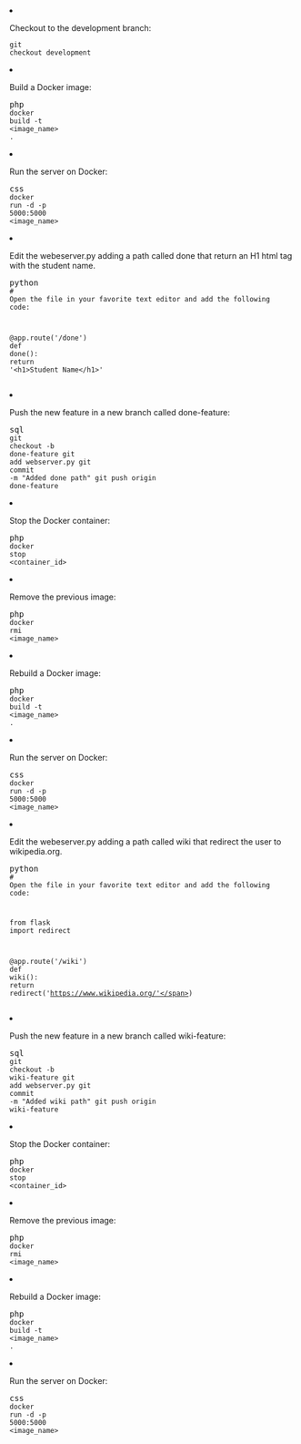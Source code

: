 
</code></div></div></pre></li><li><p>Checkout to the development branch:</p><pre><div class="bg-black mb-4 rounded-md"><div class="flex items-center relative text-gray-200 bg-gray-800 px-4 py-2 text-xs font-sans"></div><div class="p-4 overflow-y-auto"><code class="!whitespace-pre hljs">git checkout development
</code></div></div></pre></li><li><p>Build a Docker image:</p><pre><div class="bg-black mb-4 rounded-md"><div class="flex items-center relative text-gray-200 bg-gray-800 px-4 py-2 text-xs font-sans"><span class="">php</span></div><div class="p-4 overflow-y-auto"><code class="!whitespace-pre hljs language-php-template"><span class="xml">docker build -t <span class="hljs-tag">&lt;<span class="hljs-name">image_name</span>&gt;</span> .
</span></code></div></div></pre></li><li><p>Run the server on Docker:</p><pre><div class="bg-black mb-4 rounded-md"><div class="flex items-center relative text-gray-200 bg-gray-800 px-4 py-2 text-xs font-sans"><span class="">css</span></div><div class="p-4 overflow-y-auto"><code class="!whitespace-pre hljs language-css">docker run -d -<span class="hljs-selector-tag">p</span> <span class="hljs-number">5000</span>:<span class="hljs-number">5000</span> &lt;image_name&gt;
</code></div></div></pre></li><li><p>Edit the webeserver.py adding a path called done that return an H1 html tag with the student name.</p><pre><div class="bg-black mb-4 rounded-md"><div class="flex items-center relative text-gray-200 bg-gray-800 px-4 py-2 text-xs font-sans"><span class="">python</span></div><div class="p-4 overflow-y-auto"><code class="!whitespace-pre hljs language-python"><span class="hljs-comment"># Open the file in your favorite text editor and add the following code:</span>

<span class="hljs-meta">@app.route(<span class="hljs-params"><span class="hljs-string">'/done'</span></span>)</span>
<span class="hljs-keyword">def</span> <span class="hljs-title function_">done</span>():
    <span class="hljs-keyword">return</span> <span class="hljs-string">'&lt;h1&gt;Student Name&lt;/h1&gt;'</span>
</code></div></div></pre></li><li><p>Push the new feature in a new branch called done-feature:</p><pre><div class="bg-black mb-4 rounded-md"><div class="flex items-center relative text-gray-200 bg-gray-800 px-4 py-2 text-xs font-sans"><span class="">sql</span></div><div class="p-4 overflow-y-auto"><code class="!whitespace-pre hljs language-sql">git checkout <span class="hljs-operator">-</span>b done<span class="hljs-operator">-</span>feature
git <span class="hljs-keyword">add</span> webserver.py
git <span class="hljs-keyword">commit</span> <span class="hljs-operator">-</span>m "Added done path"
git push origin done<span class="hljs-operator">-</span>feature
</code></div></div></pre></li><li><p>Stop the Docker container:</p><pre><div class="bg-black mb-4 rounded-md"><div class="flex items-center relative text-gray-200 bg-gray-800 px-4 py-2 text-xs font-sans"><span class="">php</span></div><div class="p-4 overflow-y-auto"><code class="!whitespace-pre hljs language-php-template"><span class="xml">docker stop <span class="hljs-tag">&lt;<span class="hljs-name">container_id</span>&gt;</span>
</span></code></div></div></pre></li><li><p>Remove the previous image:</p><pre><div class="bg-black mb-4 rounded-md"><div class="flex items-center relative text-gray-200 bg-gray-800 px-4 py-2 text-xs font-sans"><span class="">php</span></div><div class="p-4 overflow-y-auto"><code class="!whitespace-pre hljs language-php-template"><span class="xml">docker rmi <span class="hljs-tag">&lt;<span class="hljs-name">image_name</span>&gt;</span>
</span></code></div></div></pre></li><li><p>Rebuild a Docker image:</p><pre><div class="bg-black mb-4 rounded-md"><div class="flex items-center relative text-gray-200 bg-gray-800 px-4 py-2 text-xs font-sans"><span class="">php</span></div><div class="p-4 overflow-y-auto"><code class="!whitespace-pre hljs language-php-template"><span class="xml">docker build -t <span class="hljs-tag">&lt;<span class="hljs-name">image_name</span>&gt;</span> .
</span></code></div></div></pre></li><li><p>Run the server on Docker:</p><pre><div class="bg-black mb-4 rounded-md"><div class="flex items-center relative text-gray-200 bg-gray-800 px-4 py-2 text-xs font-sans"><span class="">css</span></div><div class="p-4 overflow-y-auto"><code class="!whitespace-pre hljs language-css">docker run -d -<span class="hljs-selector-tag">p</span> <span class="hljs-number">5000</span>:<span class="hljs-number">5000</span> &lt;image_name&gt;
</code></div></div></pre></li><li><p>Edit the webeserver.py adding a path called wiki that redirect the user to wikipedia.org.</p><pre><div class="bg-black mb-4 rounded-md"><div class="flex items-center relative text-gray-200 bg-gray-800 px-4 py-2 text-xs font-sans"><span class="">python</span></div><div class="p-4 overflow-y-auto"><code class="!whitespace-pre hljs language-python"><span class="hljs-comment"># Open the file in your favorite text editor and add the following code:</span>

<span class="hljs-keyword">from</span> flask <span class="hljs-keyword">import</span> redirect

<span class="hljs-meta">@app.route(<span class="hljs-params"><span class="hljs-string">'/wiki'</span></span>)</span>
<span class="hljs-keyword">def</span> <span class="hljs-title function_">wiki</span>():
    <span class="hljs-keyword">return</span> redirect(<span class="hljs-string">'https://www.wikipedia.org/'</span>)
</code></div></div></pre></li><li><p>Push the new feature in a new branch called wiki-feature:</p><pre><div class="bg-black mb-4 rounded-md"><div class="flex items-center relative text-gray-200 bg-gray-800 px-4 py-2 text-xs font-sans"><span class="">sql</span></div><div class="p-4 overflow-y-auto"><code class="!whitespace-pre hljs language-sql">git checkout <span class="hljs-operator">-</span>b wiki<span class="hljs-operator">-</span>feature
git <span class="hljs-keyword">add</span> webserver.py
git <span class="hljs-keyword">commit</span> <span class="hljs-operator">-</span>m "Added wiki path"
git push origin wiki<span class="hljs-operator">-</span>feature
</code></div></div></pre></li><li><p>Stop the Docker container:</p><pre><div class="bg-black mb-4 rounded-md"><div class="flex items-center relative text-gray-200 bg-gray-800 px-4 py-2 text-xs font-sans"><span class="">php</span></div><div class="p-4 overflow-y-auto"><code class="!whitespace-pre hljs language-php-template"><span class="xml">docker stop <span class="hljs-tag">&lt;<span class="hljs-name">container_id</span>&gt;</span>
</span></code></div></div></pre></li><li><p>Remove the previous image:</p><pre><div class="bg-black mb-4 rounded-md"><div class="flex items-center relative text-gray-200 bg-gray-800 px-4 py-2 text-xs font-sans"><span class="">php</span></div><div class="p-4 overflow-y-auto"><code class="!whitespace-pre hljs language-php-template"><span class="xml">docker rmi <span class="hljs-tag">&lt;<span class="hljs-name">image_name</span>&gt;</span>
</span></code></div></div></pre></li><li><p>Rebuild a Docker image:</p><pre><div class="bg-black mb-4 rounded-md"><div class="flex items-center relative text-gray-200 bg-gray-800 px-4 py-2 text-xs font-sans"><span class="">php</span></div><div class="p-4 overflow-y-auto"><code class="!whitespace-pre hljs language-php-template"><span class="xml">docker build -t <span class="hljs-tag">&lt;<span class="hljs-name">image_name</span>&gt;</span> .
</span></code></div></div></pre></li><li><p>Run the server on Docker:</p><pre><div class="bg-black mb-4 rounded-md"><div class="flex items-center relative text-gray-200 bg-gray-800 px-4 py-2 text-xs font-sans"><span class="">css</span></div><div class="p-4 overflow-y-auto"><code class="!whitespace-pre hljs language-css">docker run -d -<span class="hljs-selector-tag">p</span> <span class="hljs-number">5000</span>:<span class="hljs-number">5000</span> &lt;image_name&gt;
</code></div></div></pre></li></ul></div></div></div><div class="flex justify-between"><div class="text-gray-400 flex self-end lg:self-center justify-center mt-2 gap-3 md:gap-4 lg:gap-1 lg:absolute lg:top-0 lg:translate-x-full lg:right-0 lg:mt-0 lg:pl-2 visible"></div></div></div></div>

      
